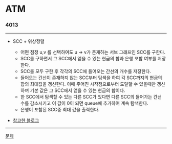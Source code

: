 # ATM
### 4013
***
- SCC + 위상정렬
	+ 어떤 점정 u,v 를 선택하여도 u -> v가 존재하는 서브 그래프인 SCC를 구한다.
	+ SCC를 구하면서 그 SCC에서 얻을 수 있는 현금의 합과 은행 포함 여부를 저장한다.
	+ SCC를 모두 구한 후 각각의 SCC에 들어오는 간선의 개수를 저장한다.
	+ 들어오는 간선이 존재하지 않는 SCC부터 탐색을 하여 각 SCC까지의 현금의 합의 최대값을 갱신한다. 이때 주어진 시작점으로부터 도달할 수 있을때만 갱신하며 기본 값은 그 SCC에서 얻을 수 있는 현금의 합이다.
	+ 한 SCC에서 탐색할 수 있는 다른 SCC가 있다면 다른 SCC의 들어가는 간선 수를 감소시키고 이 값이 0이 되면 queue에 추가하여 계속 탐색한다.
	+ 은행이 포함된 SCC중 최대 값을 출력한다.
	
- [참고한 블로그](https://blog.naver.com/PostView.nhn?blogId=kks227&logNo=220802519976&parentCategoryNo=&categoryNo=&viewDate=&isShowPopularPosts=false&from=postView)
***
[문제](https://www.acmicpc.net/problem/4013)
			 
